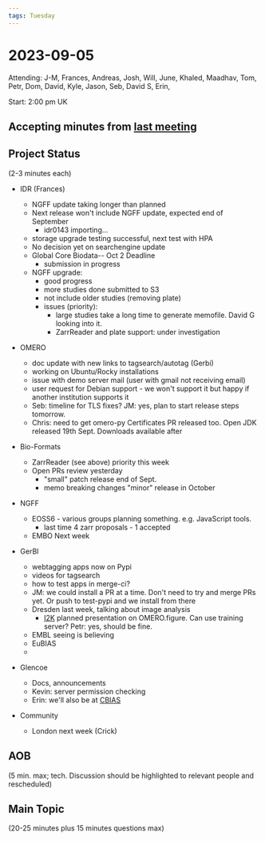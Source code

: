 ```yaml
---
tags: Tuesday
---
```


# 2023-09-05

Attending: J-M, Frances, Andreas, Josh, Will, June, Khaled, Maadhav, Tom, Petr, Dom, David, Kyle, Jason, Seb, David S, Erin, 

Start: 2:00 pm UK

## Accepting minutes from [last meeting](https://hackmd.io/team/ome?nav=overview)

## Project Status

(2-3 minutes each)

- IDR (Frances)
  - NGFF update taking longer than planned
  - Next release won't include NGFF update, expected end of September
    - idr0143 importing...
  - storage upgrade testing successful, next test with HPA
  - No decision yet on searchengine update
  - Global Core Biodata-- Oct 2 Deadline
    - submission in progress 
  - NGFF upgrade: 
     - good progress
     - more studies done submitted to S3
     - not include older studies (removing plate)
     - issues (priority): 
       - large studies take a long time to generate memofile. David G looking into it.
       - ZarrReader and plate support: under investigation
       
- OMERO
  - doc update with new links to tagsearch/autotag (Gerbi)
  - working on Ubuntu/Rocky installations  
  - issue with demo server mail (user with gmail not receiving email)
  - user request for Debian support - we won't support it but happy if another institution supports it
  - Seb: timeline for TLS fixes? JM: yes, plan to start release steps tomorrow.
  - Chris: need to get omero-py Certificates PR released too. Open JDK released 19th Sept. Downloads available after

- Bio-Formats
  - ZarrReader (see above) priority this week
  - Open PRs review yesterday
    - "small" patch release end of Sept.
    - memo breaking changes "minor" release in October

- NGFF
  - EOSS6 - various groups planning something. e.g. JavaScript tools.
    - last time 4 zarr proposals - 1 accepted
  - EMBO Next week

- GerBI
  - webtagging apps now on Pypi
  - videos for tagsearch
  - how to test apps in merge-ci?
  - JM: we could install a PR at a time. Don't need to try and merge PRs yet. Or push to test-pypi and we install from there
  - Dresden last week, talking about image analysis
    - [I2K](https://www.i2kconference.org/workshops) planned presentation on OMERO.figure. Can use training server? Petr: yes, should be fine.
  - EMBL seeing is believing
  - EuBIAS
  - 

- Glencoe
  - Docs, announcements
  - Kevin: server permission checking
  - Erin: we'll also be at [CBIAS](https://www.crick.ac.uk/whats-on/crick-bioimage-analysis-symposium-2023)

- Community
  - London next week (Crick)  

## AOB

(5 min. max; tech. Discussion should be highlighted to relevant people and rescheduled)

## Main Topic

(20-25 minutes plus 15 minutes questions max)
